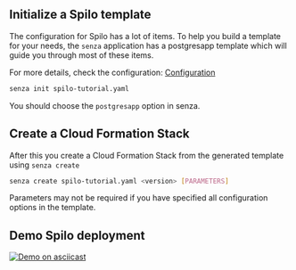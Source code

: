 ## Initialize a Spilo template
The configuration for Spilo has a lot of items. To help you build a template for your needs, the `senza` application
has a postgresapp template which will guide you through most of these items.

For more details, check the configuration: [Configuration](/configuration/)

```bash
senza init spilo-tutorial.yaml
```

You should choose the `postgresapp` option in senza.

## Create a Cloud Formation Stack
After this you create a Cloud Formation Stack from the generated template using `senza create`
```bash
senza create spilo-tutorial.yaml <version> [PARAMETERS]
```

Parameters may not be required if you have specified all configuration options in the template.

## Demo Spilo deployment
[![Demo on asciicast](https://asciinema.org/a/32288.png)](https://asciinema.org/a/32288)
